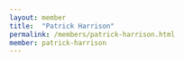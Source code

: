```yaml
---
layout: member
title:  "Patrick Harrison"
permalink: /members/patrick-harrison.html
member: patrick-harrison
---
```

